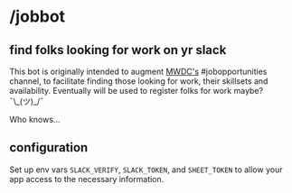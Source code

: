 # /jobbot
## find folks looking for work on yr slack

This bot is originally intended to augment [MWDC's](midwestdevchat.slack.com) #jobopportunities channel, to facilitate finding those looking for work, their skillsets and availability. Eventually will be used to register folks for work maybe? ¯\\_(ツ)\_/¯

Who knows... 

## configuration

Set up env vars `SLACK_VERIFY`, `SLACK_TOKEN`, and `SHEET_TOKEN` to allow your app access to the necessary information.
